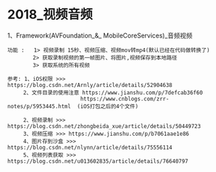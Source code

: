 # 2018_视频音频

1、Framework(AVFoundation_&_ MobileCoreServices)_音频视频
    
    功能 :   1> 视频录制 15秒、视频压缩、视频mov转mp4(默认已经在代码做转换了)
            2> 获取录制视频的第一帧图片、将图片,视频保存到本地路径
            3> 获取系统的所有视频
            
    参考: 1、iOS权限 >>> https://blog.csdn.net/Arnly/article/details/52904638
         2、文件目录的使用注意 https://www.jianshu.com/p/7defcab36f60
                           https://www.cnblogs.com/zrr-notes/p/5953445.html  (iOS打包之后的4个文件)
                           
         2、视频录制 >>> https://blog.csdn.net/zhongbeida_xue/article/details/50449723
         3、视频压缩 >>> https://www.jianshu.com/p/b7061aae1e86
         4、图片存到沙盒 >>> https://blog.csdn.net/nlynn/article/details/75556114
         5、视频列表获取 >>> https://blog.csdn.net/u013602835/article/details/76640797

